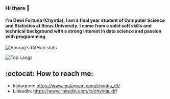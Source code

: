 ### Hi there 👋
#### I'm Dewi Fortuna (Chyntia), I am a final year student of Computer Science and Statistics at Binus University. I come from a solid soft skills and technical background with a strong interest in data science and passion with programming.


![Anurag's GitHub stats](https://github-readme-stats.vercel.app/api?username=chyntiadf&show_icons=true&theme=omni)


![Top Langs](https://github-readme-stats.vercel.app/api/top-langs/?username=chyntiadf&layout=compact&theme=omni)


## :octocat: How to reach me: 

- Instagram: https://www.instagram.com/chyntia_df/
- LinkedIn: https://www.linkedin.com/in/chyntia_df/


<!--
**chyntiadf/chyntiadf** is a ✨ _special_ ✨ repository because its `README.md` (this file) appears on your GitHub profile.

Here are some ideas to get you started:

- 🔭 I’m currently working on ...
- 🌱 I’m currently learning ...
- 👯 I’m looking to collaborate on ...
- 🤔 I’m looking for help with ...
- 💬 Ask me about ...
- 📫 How to reach me: ...
- 😄 Pronouns: ...
- ⚡ Fun fact: ...
-->
